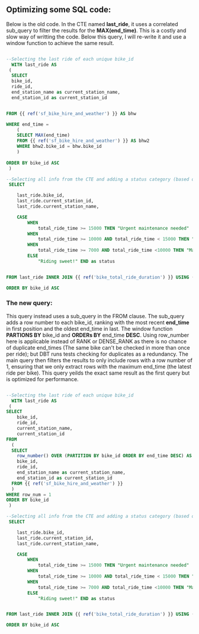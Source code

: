 ## Optimizing some SQL code:

Below is the old code. In the CTE named __last_ride__, it uses a correlated sub_query to filter the results for the __MAX(end_time)__. This is a costly
and slow way of writting the code. Below this query, I will re-write it and use a window function to achieve the same result. 

```SQL

--Selecting the last ride of each unique bike_id
  WITH last_ride AS
 ( 
  SELECT 
  bike_id,
  ride_id,
  end_station_name as current_station_name,
  end_station_id as current_station_id


FROM {{ ref('sf_bike_hire_and_weather') }} AS bhw

WHERE end_time =
    (
    SELECT MAX(end_time)
    FROM {{ ref('sf_bike_hire_and_weather') }} AS bhw2
    WHERE bhw2.bike_id = bhw.bike_id
    )
    
ORDER BY bike_id ASC
 )

--Selecting all info from the CTE and adding a status category (based off total ride time)
 SELECT

    last_ride.bike_id,
    last_ride.current_station_id,
    last_ride.current_station_name,

    CASE
        WHEN
            total_ride_time >= 15000 THEN "Urgent maintenance needed"
        WHEN
            total_ride_time >= 10000 AND total_ride_time < 15000 THEN "Maintenance needed"
        WHEN
            total_ride_time >= 7000 AND total_ride_time <10000 THEN "Maintenance soon"
        ELSE
            "Riding sweet!" END as status


FROM last_ride INNER JOIN {{ ref('bike_total_ride_duration') }} USING (bike_id)

ORDER BY bike_id ASC

```

### The new query:

This query instead uses a sub_query in the FROM clause. The sub_query adds a row number to each bike_id, ranking with the most recent __end_time__
in first position and the oldest end_time in last. The window function __PARTIONS BY__ bike_id and __ORDERs BY__ end_time __DESC__. Using row_number here is applicable instead of RANK or
 DENSE_RANK as there is no chance of duplicate end_times (The same bike can't be checked in more than once per ride); but DBT runs tests checking for
  duplicates as a redundancy. The main query then filters the results to only include rows with a row number of 1, ensuring that we only extract rows with
  the maximum end_time (the latest ride per bike). This query yeilds the exact same result as the first query but is optimized for performance.

```SQL

--Selecting the last ride of each unique bike_id
  WITH last_ride AS
 ( 
SELECT 
    bike_id,
    ride_id,
    current_station_name,
    current_station_id
FROM 
  (
  SELECT 
    row_number() OVER (PARTITION BY bike_id ORDER BY end_time DESC) AS row_num,
    bike_id,
    ride_id,
    end_station_name as current_station_name,
    end_station_id as current_station_id
  FROM {{ ref('sf_bike_hire_and_weather') }}
  )
WHERE row_num = 1
ORDER BY bike_id
 )

--Selecting all info from the CTE and adding a status category (based off total ride time)
 SELECT

    last_ride.bike_id,
    last_ride.current_station_id,
    last_ride.current_station_name,

    CASE
        WHEN
            total_ride_time >= 15000 THEN "Urgent maintenance needed"
        WHEN
            total_ride_time >= 10000 AND total_ride_time < 15000 THEN "Maintenance needed"
        WHEN
            total_ride_time >= 7000 AND total_ride_time <10000 THEN "Maintenance soon"
        ELSE
            "Riding sweet!" END as status


FROM last_ride INNER JOIN {{ ref('bike_total_ride_duration') }} USING (bike_id)

ORDER BY bike_id ASC

```